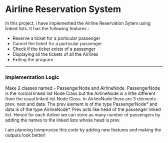 # Airline Reservation System

In this project, i have implemented the Airline Reservation Sytem using linked lists. It has the following features :
- Reserve a ticket for a particular passenger
- Cancel the ticket for a particular passenger
- Check if the ticket exists of a passenger
- Displaying all the tickets of all the Airlines
- Exiting the program
 ---
### Implementation Logic
Make 2 classes named - PassengerNode and AirlineNode. PassengerNode is the normal linked list Node Class but the AirlineNode is a little different from the usual linked list Node Class. In AirlineNode there are 3 elements - prev, next and data.
The prev element is of the type PassengerNode* and data is of the type AirlineNode*. Prev acts like head of the passenger linked list. Hence for each Airline we can store as many number of passengers by adding the names to the linked lists whose head is prev.
 
I am planning toimprovise this code by adding new features and making the outputs look better!